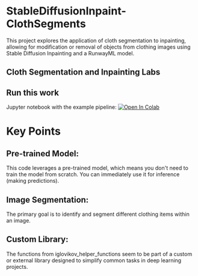 # StableDiffusionInpaint-ClothSegments
This project explores the application of cloth segmentation to inpainting, allowing for modification or removal of objects from clothing images using Stable Diffusion Inpainting and a RunwayML model.
## Cloth Segmentation and Inpainting Labs

## Run this work ##
Jupyter notebook with the example pipeline: [![Open In Colab](https://colab.research.google.com/assets/colab-badge.svg)](https://colab.research.google.com/drive/18RenTYhuPVip9SHdMLn-vnK0K57B--um#scrollTo=D0h2Y-oOCnXJ)

# Key Points
## Pre-trained Model:
This code leverages a pre-trained model, which means you don't need to train the model from scratch. You can immediately use it for inference (making predictions).
## Image Segmentation: 
The primary goal is to identify and segment different clothing items within an image.
## Custom Library: 
The functions from iglovikov_helper_functions seem to be part of a custom or external library designed to simplify common tasks in deep learning projects.
